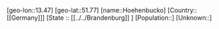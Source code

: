 ﻿---
location: [51.77,13.47]
mapzoom: [7,12] 
mapmarker: city 
type: City
tags:
- geo/City


SpocWebEntityId: 31078
isDeleted: false
confidential: public

---
[geo-lon::13.47]
[geo-lat::51.77]
[name::Hoehenbucko]
[Country::[[Germany]]]
[State :: [[../../Brandenburg]] ]
[Population::]
[Unknown::]

